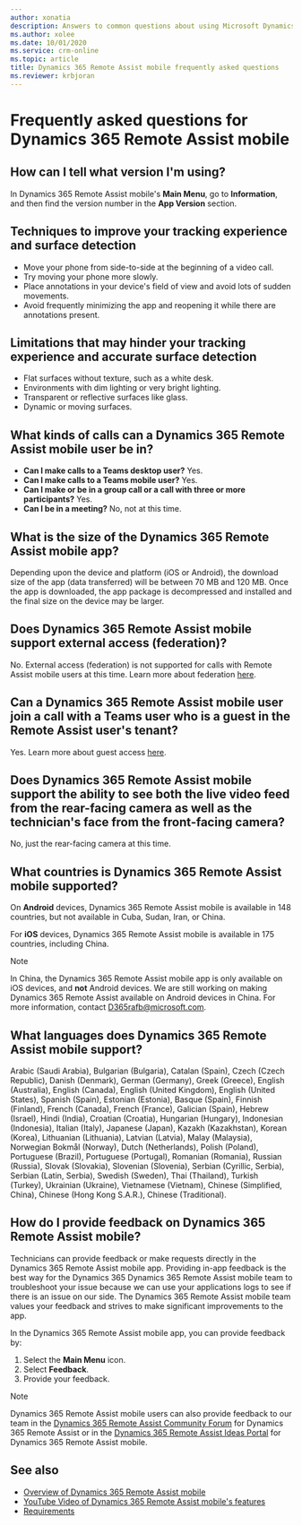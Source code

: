 ```yaml
---
author: xonatia
description: Answers to common questions about using Microsoft Dynamics 365 Remote Assist mobile.
ms.author: xolee
ms.date: 10/01/2020
ms.service: crm-online
ms.topic: article
title: Dynamics 365 Remote Assist mobile frequently asked questions
ms.reviewer: krbjoran
---
```


# Frequently asked questions for Dynamics 365 Remote Assist mobile

## How can I tell what version I'm using?

In Dynamics 365 Remote Assist mobile's **Main Menu**, go to **Information**, and then find the version number in the **App Version** section.

## Techniques to improve your tracking experience and surface detection

- Move your phone from side-to-side at the beginning of a video call.
- Try moving your phone more slowly.
- Place annotations in your device's field of view and avoid lots of sudden movements.
- Avoid frequently minimizing the app and reopening it while there are annotations present.

## Limitations that may hinder your tracking experience and accurate surface detection

- Flat surfaces without texture, such as a white desk.
- Environments with dim lighting or very bright lighting.
- Transparent or reflective surfaces like glass.
- Dynamic or moving surfaces.

## What kinds of calls can a Dynamics 365 Remote Assist mobile user be in?

- **Can I make calls to a Teams desktop user?** Yes.
- **Can I make calls to a Teams mobile user?** Yes.
- **Can I make or be in a group call or a call with three or more participants?** Yes.
- **Can I be in a meeting?** No, not at this time.

## What is the size of the Dynamics 365 Remote Assist mobile app?

Depending upon the device and platform (iOS or Android), the download size of the app (data transferred) will be between 70 MB and 120 MB. Once the app is downloaded, the app package is decompressed and installed and the final size on the device may be larger.

## Does Dynamics 365 Remote Assist mobile support external access (federation)? 

No. External access (federation) is not supported for calls with Remote Assist mobile users at this time. Learn more about federation [here](https://docs.microsoft.com/dynamics365/mixed-reality/remote-assist/multi-tenant-deployment).

## Can a Dynamics 365 Remote Assist mobile user join a call with a Teams user who is a guest in the Remote Assist user's tenant? 

Yes. Learn more about guest access [here](https://docs.microsoft.com/dynamics365/mixed-reality/remote-assist/multi-tenant-deployment).

## Does Dynamics 365 Remote Assist mobile support the ability to see both the live video feed from the rear-facing camera as well as the technician's face from the front-facing camera?

No, just the rear-facing camera at this time.

## What countries is Dynamics 365 Remote Assist mobile supported?

On **Android** devices, Dynamics 365 Remote Assist mobile is available in 148 countries, but not available in Cuba, Sudan, Iran, or China.

For **iOS** devices, Dynamics 365 Remote Assist mobile is available in 175 countries, including China.

> [!Note]
> In China, the Dynamics 365 Remote Assist mobile app is only available on iOS devices, and **not** Android devices. We are still working on making Dynamics 365 Remote Assist available on Android devices in China. For more information, contact D365rafb@microsoft.com. 

## What languages does Dynamics 365 Remote Assist mobile support?

Arabic (Saudi Arabia), Bulgarian (Bulgaria), Catalan (Spain), Czech (Czech Republic), Danish (Denmark), German (Germany), Greek (Greece), English (Australia), English (Canada), English (United Kingdom), English (United States), Spanish (Spain), Estonian (Estonia), Basque (Spain), Finnish (Finland), French (Canada), French (France), Galician (Spain), Hebrew (Israel), Hindi (India), Croatian (Croatia), Hungarian (Hungary), Indonesian (Indonesia), Italian (Italy), Japanese (Japan), Kazakh (Kazakhstan), Korean (Korea), Lithuanian (Lithuania), Latvian (Latvia), Malay (Malaysia), Norwegian Bokmål (Norway), Dutch (Netherlands), Polish (Poland), Portuguese (Brazil), Portuguese (Portugal), Romanian (Romania), Russian (Russia), Slovak (Slovakia), Slovenian (Slovenia), Serbian (Cyrillic, Serbia), Serbian (Latin, Serbia), Swedish (Sweden), Thai (Thailand), Turkish (Turkey), Ukrainian (Ukraine), Vietnamese (Vietnam), Chinese (Simplified, China), Chinese (Hong Kong S.A.R.), Chinese (Traditional).

## How do I provide feedback on Dynamics 365 Remote Assist mobile?

Technicians can provide feedback or make requests directly in the Dynamics 365 Remote Assist mobile app. Providing in-app feedback is the best way for the Dynamics 365 Dynamics 365 Remote Assist mobile team to troubleshoot your issue because we can use your applications logs to see if there is an issue on our side. The Dynamics 365 Remote Assist mobile team values your feedback and strives to make significant improvements to the app.

In the Dynamics 365 Remote Assist mobile app, you can provide feedback by:

1. Select the **Main Menu** icon.
2. Select **Feedback**.
3. Provide your feedback.

>[!Note]
> Dynamics 365 Remote Assist mobile users can also provide feedback to our team in the [Dynamics 365 Remote Assist Community Forum](https://community.dynamics.com/365/remoteassist) for Dynamics 365 Remote Assist or in the [Dynamics 365 Remote Assist Ideas Portal](https://experience.dynamics.com/ideas/categories/list/?category=81a97e52-9c54-e911-a963-000d3a4f33c1&forum=4323c621-52bc-e811-a975-000d3a1bec70) for Dynamics 365 Remote Assist mobile.

## See also

- [Overview of Dynamics 365 Remote Assist mobile](https://docs.microsoft.com/dynamics365/mixed-reality/remote-assist/mobile-app/remote-assist-mobile-overview)
- [YouTube Video of Dynamics 365 Remote Assist mobile's features](https://www.youtube.com/watch?v=DQJWsCDNpb4)
- [Requirements](../requirements.md)
